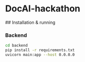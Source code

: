 # DocAI-hackathon


## Installation & running
### Backend
```bash
cd backend
pip install -r requirements.txt
uvicorn main:app --host 0.0.0.0
```
